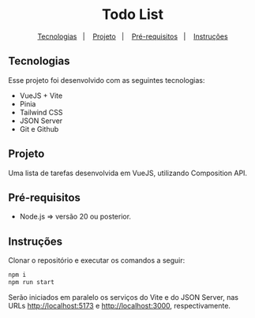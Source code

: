 <h1 align="center"> Todo List </h1>

<p align="center">
  <a href="#-tecnologias">Tecnologias</a>&nbsp;&nbsp;&nbsp;|&nbsp;&nbsp;&nbsp;
  <a href="#-projeto">Projeto</a>&nbsp;&nbsp;&nbsp;|&nbsp;&nbsp;&nbsp;
  <a href="#-pré-requisitos">Pré-requisitos</a>&nbsp;&nbsp;&nbsp;|&nbsp;&nbsp;&nbsp;
  <a href="#-instruções">Instruções</a>
</p>

## Tecnologias

Esse projeto foi desenvolvido com as seguintes tecnologias:

- VueJS + Vite
- Pinia
- Tailwind CSS
- JSON Server
- Git e Github

## Projeto

Uma lista de tarefas desenvolvida em VueJS, utilizando Composition API.

## Pré-requisitos

- Node.js => versão 20 ou posterior.

## Instruções

Clonar o repositório e executar os comandos a seguir:

```sh
npm i
npm run start
```

Serão iniciados em paralelo os serviços do Vite e do JSON Server, nas URLs <a href="http://localhost:5173" target="_blank">http://localhost:5173</a> e <a href="http://localhost:3000" target="_blank">http://localhost:3000</a>, respectivamente.
